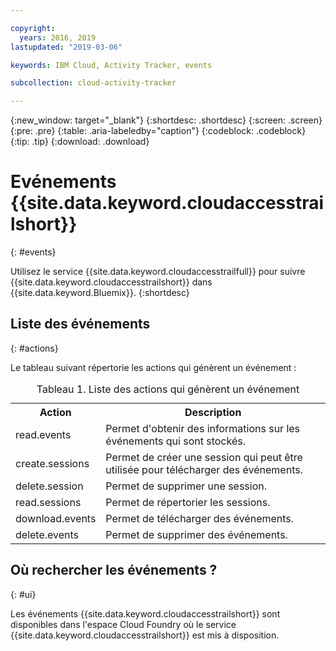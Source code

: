 ```yaml
---

copyright:
  years: 2016, 2019
lastupdated: "2019-03-06"

keywords: IBM Cloud, Activity Tracker, events

subcollection: cloud-activity-tracker

---
```


{:new_window: target="_blank"}
{:shortdesc: .shortdesc}
{:screen: .screen}
{:pre: .pre}
{:table: .aria-labeledby="caption"}
{:codeblock: .codeblock}
{:tip: .tip}
{:download: .download}


# Evénements {{site.data.keyword.cloudaccesstrailshort}}
{: #events}

Utilisez le service {{site.data.keyword.cloudaccesstrailfull}} pour suivre {{site.data.keyword.cloudaccesstrailshort}} dans {{site.data.keyword.Bluemix}}. 
{:shortdesc}



## Liste des événements
{: #actions}

Le tableau suivant répertorie les actions qui génèrent un événement :

<table>
  <caption>Tableau 1. Liste des actions qui génèrent un événement</caption>
  <tr>
    <th>Action</th>
	  <th>Description</th>
  <tr>
  <tr>
    <td>read.events</td>
	  <td>Permet d'obtenir des informations sur les événements qui sont stockés.</td>
  </tr>
  <tr>
    <td>create.sessions</td>
	  <td>Permet de créer une session qui peut être utilisée pour télécharger des événements.</td>
  </tr>
  <tr>
    <td>delete.session</td>
	  <td>Permet de supprimer une session.</td>
  </tr>
  <tr>
    <td>read.sessions</td>
	  <td>Permet de répertorier les sessions.</td>
  </tr>
  <tr>
    <td>download.events</td>
	  <td>Permet de télécharger des événements.</td>
  </tr>
  <tr>
    <td>delete.events</td>
	  <td>Permet de supprimer des événements.</td>
  </tr>
</table>


## Où rechercher les événements ?
{: #ui}
 	
Les événements {{site.data.keyword.cloudaccesstrailshort}} sont disponibles dans l'espace Cloud Foundry où le service {{site.data.keyword.cloudaccesstrailshort}} est mis à disposition.
